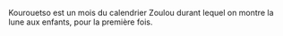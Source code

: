 <!-- TITLE: Kourouetso -->
<!-- SUBTITLE: Présentation de Kourouetso -->

Kourouetso est un mois du calendrier Zoulou durant lequel on montre la lune aux enfants, pour la première fois.